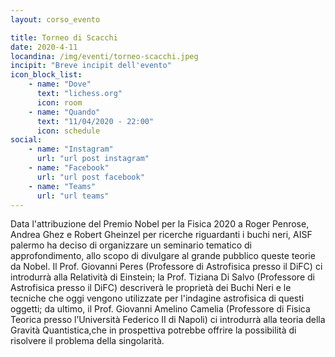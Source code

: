```yaml
---
layout: corso_evento

title: Torneo di Scacchi
date: 2020-4-11
locandina: /img/eventi/torneo-scacchi.jpeg
incipit: "Breve incipit dell'evento"
icon_block_list:
    - name: "Dove"
      text: "lichess.org"
      icon: room
    - name: "Quando"
      text: "11/04/2020 - 22:00"
      icon: schedule
social:
    - name: "Instagram"
      url: "url post instagram"
    - name: "Facebook"
      url: "url post facebook"
    - name: "Teams"
      url: "url teams"
---
```


Data l'attribuzione del Premio Nobel per la Fisica 2020 a Roger Penrose, Andrea Ghez e Robert Gheinzel per ricerche riguardanti i buchi neri, AISF palermo ha deciso di organizzare un seminario tematico di approfondimento, allo scopo di divulgare al grande pubblico queste teorie da Nobel. Il Prof. Giovanni Peres (Professore di Astrofisica presso il DiFC) ci introdurrà alla Relatività di Einstein; la Prof. Tiziana Di Salvo (Professore di Astrofisica presso il DiFC) descriverà le proprietà dei Buchi Neri e le tecniche che oggi vengono utilizzate per l'indagine astrofisica di questi oggetti; da ultimo, il Prof. Giovanni Amelino Camelia (Professore di Fisica Teorica presso l’Università Federico II di Napoli) ci introdurrà alla teoria della Gravità Quantistica,che in prospettiva potrebbe offrire la possibilità di risolvere il problema della singolarità.
